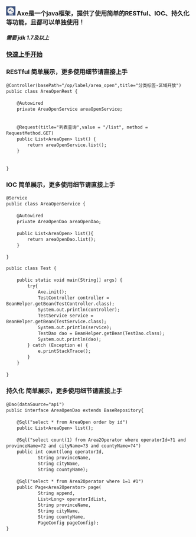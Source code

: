 ### <img width="25px" height="25px" src='https://github.com/DongyuCai/Axe/blob/branch-jdk1.7/axe/favicon.png'/> Axe是一个java框架，提供了使用简单的RESTful、IOC、持久化等功能，且都可以单独使用！

##### 需要 jdk 1.7及以上

### [快速上手开始](https://github.com/DongyuCai/Axe/blob/branch-jdk1.7/GET_START.md)

### RESTful 简单展示，更多使用细节请直接上手
```
@Controller(basePath="/op/label/area_open",title="分类标签-区域开放")
public class AreaOpenRest {
	
	@Autowired
	private AreaOpenService areaOpenService;
	

	@Request(title="列表查询",value = "/list", method = RequestMethod.GET)
	public List<AreaOpen> list() {
		return areaOpenService.list();
	}
	
	
}
```

### IOC 简单展示，更多使用细节请直接上手
```
@Service
public class AreaOpenService {
	
	@Autowired
	private AreaOpenDao areaOpenDao;

	public List<AreaOpen> list(){
		return areaOpenDao.list();
	}
	
}
```
```
public class Test {
	
	public static void main(String[] args) {
		try{
			Axe.init();
			TestController controller = BeanHelper.getBean(TestController.class);
			System.out.println(controller);
			TestService service = BeanHelper.getBean(TestService.class);
			System.out.println(service);
			TestDao dao = BeanHelper.getBean(TestDao.class);
			System.out.println(dao);
		} catch (Exception e) {
			e.printStackTrace();
		}
	}

}
```

### 持久化 简单展示，更多使用细节请直接上手
```
@Dao(dataSource="api")
public interface AreaOpenDao extends BaseRepository{

	@Sql("select * from AreaOpen order by id")
	public List<AreaOpen> list();
	
	@Sql("select count(1) from Area2Operator where operatorId=?1 and provinceName=?2 and cityName=?3 and countyName=?4")
	public int count(long operatorId,
			String provinceName,
			String cityName,
			String countyName);
			
	@Sql("select * from Area2Operator where 1=1 #1")
	public Page<Area2Operator> page(
			String append,
			List<Long> operatorIdList,
			String provinceName,
			String cityName,
			String countyName,
			PageConfig pageConfig);
}
```